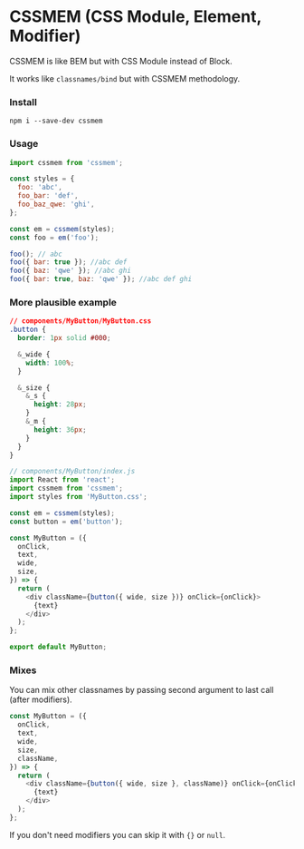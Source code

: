 # CSSMEM (CSS Module, Element, Modifier)

CSSMEM is like BEM but with CSS Module instead of Block.

It works like `classnames/bind` but with CSSMEM methodology.

### Install
```
npm i --save-dev cssmem
```

### Usage
```js
import cssmem from 'cssmem';

const styles = {
  foo: 'abc',
  foo_bar: 'def',
  foo_baz_qwe: 'ghi',
};

const em = cssmem(styles);
const foo = em('foo');

foo(); // abc
foo({ bar: true }); //abc def
foo({ baz: 'qwe' }); //abc ghi
foo({ bar: true, baz: 'qwe' }); //abc def ghi
```

### More plausible example
```css
// components/MyButton/MyButton.css
.button {
  border: 1px solid #000;

  &_wide {
    width: 100%;
  }

  &_size {
    &_s {
      height: 28px;
    }
    &_m {
      height: 36px;
    }
  }
}
```

```js
// components/MyButton/index.js
import React from 'react';
import cssmem from 'cssmem';
import styles from 'MyButton.css';

const em = cssmem(styles);
const button = em('button');

const MyButton = ({
  onClick,
  text,
  wide,
  size,
}) => {
  return (
    <div className={button({ wide, size })} onClick={onClick}>
      {text}
    </div>
  );
};

export default MyButton;
```

### Mixes
You can mix other classnames by passing second argument to last call (after modifiers).

```js
const MyButton = ({
  onClick,
  text,
  wide,
  size,
  className,
}) => {
  return (
    <div className={button({ wide, size }, className)} onClick={onClick}>
      {text}
    </div>
  );
};
```

If you don't need modifiers you can skip it with `{}` or `null`.
